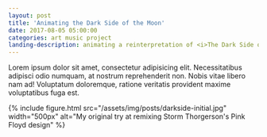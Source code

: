 ```yaml
---
layout: post
title: 'Animating the Dark Side of the Moon'
date: 2017-08-05 05:00:00
categories: art music project
landing-description: animating a reinterpretation of <i>The Dark Side of the Moon</i>
---
```


Lorem ipsum dolor sit amet, consectetur adipisicing elit. Necessitatibus adipisci odio numquam, at nostrum reprehenderit non. Nobis vitae libero nam ad! Voluptatum doloremque, ratione veritatis provident maxime voluptatibus fuga est.

{% include figure.html src="/assets/img/posts/darkside-initial.jpg" width="500px" alt="My original try at remixing Storm Thorgerson's Pink Floyd design" %}